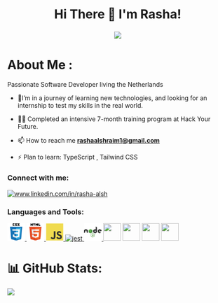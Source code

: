 
<h1 align="center">
    Hi There 🤝  I'm Rasha! </h1>
<h3 align="center" > 
<img src="https://media.tenor.com/I3RjM4xQO0kAAAAi/monitors-typing.gif"> 
</h3>

# About Me : 
  Passionate Software Developer living the Netherlands <br>
- 🌱I’m in a journey of learning new technologies, and looking for an internship to test my skills in the real world.<br>
- 🧑‍💻 Completed an intensive 7-month training program at Hack Your Future.<br>
- 📫 How to reach me **rashaalshraim1@gmail.com** <br>

- ⚡ Plan to learn: TypeScript , Tailwind CSS
</h3>

<h3 align="left">Connect with me:</h3>
<p align="left">
<a href="www.linkedin.com/in/rasha-alsh" target="blank"><img align="center" src="https://raw.githubusercontent.com/rahuldkjain/github-profile-readme-generator/master/src/images/icons/Social/linked-in-alt.svg" alt="www.linkedin.com/in/rasha-alsh" height="30" width="40" /></a>
</p>

<h3 align="left">Languages and Tools:</h3>
<p align="left"> <a href="https://www.w3schools.com/css/" target="_blank" rel="noreferrer"> <img src="https://raw.githubusercontent.com/devicons/devicon/master/icons/css3/css3-original-wordmark.svg" alt="css3" width="40" height="40"/> </a> <a href="https://www.w3.org/html/" target="_blank" rel="noreferrer"> <img src="https://raw.githubusercontent.com/devicons/devicon/master/icons/html5/html5-original-wordmark.svg" alt="html5" width="40" height="40"/> </a> <a href="https://developer.mozilla.org/en-US/docs/Web/JavaScript" target="_blank" rel="noreferrer"> <img src="https://raw.githubusercontent.com/devicons/devicon/master/icons/javascript/javascript-original.svg" alt="javascript" width="40" height="40"/> </a> <a href="https://jestjs.io" target="_blank" rel="noreferrer"> <img src="https://www.vectorlogo.zone/logos/jestjsio/jestjsio-icon.svg" alt="jest" width="40" height="40"/> </a> <a href="https://nodejs.org" target="_blank" rel="noreferrer"> <img src="https://raw.githubusercontent.com/devicons/devicon/master/icons/nodejs/nodejs-original-wordmark.svg" alt="nodejs" width="40" height="40"/> </a> <img src="https://user-images.githubusercontent.com/25181517/183897015-94a058a6-b86e-4e42-a37f-bf92061753e5.png" width="40" height="40" > <img src="https://user-images.githubusercontent.com/25181517/192108891-d86b6220-e232-423a-bf5f-90903e6887c3.png"  width="40" height="40" > <img src="https://user-images.githubusercontent.com/25181517/183896128-ec99105a-ec1a-4d85-b08b-1aa1620b2046.png" width="40" height="40" > <img src="https://user-images.githubusercontent.com/25181517/182884177-d48a8579-2cd0-447a-b9a6-ffc7cb02560e.png" width="40" height="40" >
</p>

# 📊 GitHub Stats:
![](https://github-readme-stats.vercel.app/api/top-langs/?username=RashaAlsh&theme=dark&hide_border=false&include_all_commits=false&count_private=false&layout=compact)

